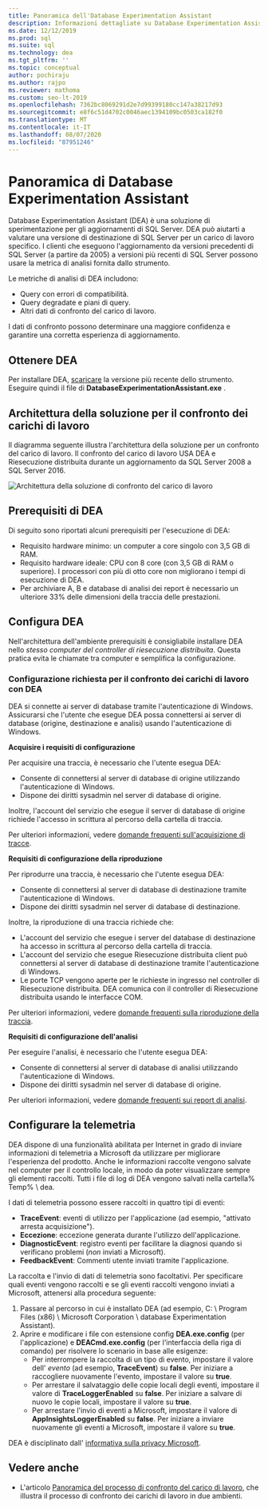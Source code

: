 ```yaml
---
title: Panoramica dell'Database Experimentation Assistant
description: Informazioni dettagliate su Database Experimentation Assistant (DEA), ad esempio come valutare una versione di destinazione SQL Server per un carico di lavoro specifico.
ms.date: 12/12/2019
ms.prod: sql
ms.suite: sql
ms.technology: dea
ms.tgt_pltfrm: ''
ms.topic: conceptual
author: pochiraju
ms.author: rajpo
ms.reviewer: mathoma
ms.custom: seo-lt-2019
ms.openlocfilehash: 7362bc8069291d2e7d99399180cc147a38217d93
ms.sourcegitcommit: e8f6c51d4702c0046aec1394109bc0503ca182f0
ms.translationtype: MT
ms.contentlocale: it-IT
ms.lasthandoff: 08/07/2020
ms.locfileid: "87951246"
---
```

# <a name="overview-of-database-experimentation-assistant"></a>Panoramica di Database Experimentation Assistant

Database Experimentation Assistant (DEA) è una soluzione di sperimentazione per gli aggiornamenti di SQL Server. DEA può aiutarti a valutare una versione di destinazione di SQL Server per un carico di lavoro specifico. I clienti che eseguono l'aggiornamento da versioni precedenti di SQL Server (a partire da 2005) a versioni più recenti di SQL Server possono usare la metrica di analisi fornita dallo strumento.

Le metriche di analisi di DEA includono:

- Query con errori di compatibilità.
- Query degradate e piani di query.
- Altri dati di confronto del carico di lavoro.

I dati di confronto possono determinare una maggiore confidenza e garantire una corretta esperienza di aggiornamento.

## <a name="get-dea"></a>Ottenere DEA

Per installare DEA, [scaricare](https://www.microsoft.com/download/details.aspx?id=54090) la versione più recente dello strumento. Eseguire quindi il file di **DatabaseExperimentationAssistant.exe** .

## <a name="solution-architecture-for-comparing-workloads"></a>Architettura della soluzione per il confronto dei carichi di lavoro

Il diagramma seguente illustra l'architettura della soluzione per un confronto del carico di lavoro. Il confronto del carico di lavoro USA DEA e Riesecuzione distribuita durante un aggiornamento da SQL Server 2008 a SQL Server 2016.

![Architettura della soluzione di confronto del carico di lavoro](./media/database-experimentation-assistant-overview/dea-overview-compare-solution-architecture.png)

## <a name="dea-prerequisites"></a>Prerequisiti di DEA

Di seguito sono riportati alcuni prerequisiti per l'esecuzione di DEA:

- Requisito hardware minimo: un computer a core singolo con 3,5 GB di RAM.
- Requisito hardware ideale: CPU con 8 core (con 3,5 GB di RAM o superiore). I processori con più di otto core non migliorano i tempi di esecuzione di DEA.
- Per archiviare A, B e database di analisi dei report è necessario un ulteriore 33% delle dimensioni della traccia delle prestazioni.

## <a name="configure-dea"></a>Configura DEA

Nell'architettura dell'ambiente prerequisiti è consigliabile installare DEA nello *stesso computer del controller di riesecuzione distribuita*. Questa pratica evita le chiamate tra computer e semplifica la configurazione.

### <a name="required-configuration-for-workload-comparison-using-dea"></a>Configurazione richiesta per il confronto dei carichi di lavoro con DEA

DEA si connette ai server di database tramite l'autenticazione di Windows. Assicurarsi che l'utente che esegue DEA possa connettersi ai server di database (origine, destinazione e analisi) usando l'autenticazione di Windows.

**Acquisire i requisiti di configurazione**

Per acquisire una traccia, è necessario che l'utente esegua DEA:

- Consente di connettersi al server di database di origine utilizzando l'autenticazione di Windows.
- Dispone dei diritti sysadmin nel server di database di origine.

Inoltre, l'account del servizio che esegue il server di database di origine richiede l'accesso in scrittura al percorso della cartella di traccia.

Per ulteriori informazioni, vedere [domande frequenti sull'acquisizione di tracce](database-experimentation-assistant-capture-trace.md#frequently-asked-questions-about-trace-capture).

**Requisiti di configurazione della riproduzione**

Per riprodurre una traccia, è necessario che l'utente esegua DEA:

- Consente di connettersi al server di database di destinazione tramite l'autenticazione di Windows.
- Dispone dei diritti sysadmin nel server di database di destinazione.

Inoltre, la riproduzione di una traccia richiede che:

- L'account del servizio che esegue i server del database di destinazione ha accesso in scrittura al percorso della cartella di traccia.
- L'account del servizio che esegue Riesecuzione distribuita client può connettersi al server di database di destinazione tramite l'autenticazione di Windows.
- Le porte TCP vengono aperte per le richieste in ingresso nel controller di Riesecuzione distribuita. DEA comunica con il controller di Riesecuzione distribuita usando le interfacce COM.

Per ulteriori informazioni, vedere [domande frequenti sulla riproduzione della traccia](database-experimentation-assistant-replay-trace.md#frequently-asked-questions-about-trace-replay).

**Requisiti di configurazione dell'analisi**

Per eseguire l'analisi, è necessario che l'utente esegua DEA:

- Consente di connettersi al server di database di analisi utilizzando l'autenticazione di Windows.
- Dispone dei diritti sysadmin nel server di database di origine.

Per ulteriori informazioni, vedere [domande frequenti sui report di analisi](database-experimentation-assistant-create-report.md#frequently-asked-questions-about-analysis-reports).

## <a name="set-up-telemetry"></a>Configurare la telemetria

DEA dispone di una funzionalità abilitata per Internet in grado di inviare informazioni di telemetria a Microsoft da utilizzare per migliorare l'esperienza del prodotto. Anche le informazioni raccolte vengono salvate nel computer per il controllo locale, in modo da poter visualizzare sempre gli elementi raccolti. Tutti i file di log di DEA vengono salvati nella cartella% Temp% \\ dea.

I dati di telemetria possono essere raccolti in quattro tipi di eventi:

- **TraceEvent**: eventi di utilizzo per l'applicazione (ad esempio, "attivato arresta acquisizione").
- **Eccezione**: eccezione generata durante l'utilizzo dell'applicazione.
- **DiagnosticEvent**: registro eventi per facilitare la diagnosi quando si verificano problemi (*non* inviati a Microsoft).
- **FeedbackEvent**: Commenti utente inviati tramite l'applicazione.

La raccolta e l'invio di dati di telemetria sono facoltativi. Per specificare quali eventi vengono raccolti e se gli eventi raccolti vengono inviati a Microsoft, attenersi alla procedura seguente:

1. Passare al percorso in cui è installato DEA (ad esempio, C: \\ Program Files (x86) \\ Microsoft Corporation \\ database Experimentation Assistant).
2. Aprire e modificare i file con estensione config **DEA.exe.config** (per l'applicazione) e **DEACmd.exe.config** (per l'interfaccia della riga di comando) per risolvere lo scenario in base alle esigenze:
    - Per interrompere la raccolta di un tipo di evento, impostare il valore dell' *evento* (ad esempio, **TraceEvent**) su **false**. Per iniziare a raccogliere nuovamente l'evento, impostare il valore su **true**.
    - Per arrestare il salvataggio delle copie locali degli eventi, impostare il valore di **TraceLoggerEnabled** su **false**. Per iniziare a salvare di nuovo le copie locali, impostare il valore su **true**.
    - Per arrestare l'invio di eventi a Microsoft, impostare il valore di **AppInsightsLoggerEnabled** su **false**. Per iniziare a inviare nuovamente gli eventi a Microsoft, impostare il valore su **true**.

DEA è disciplinato dall' [informativa sulla privacy Microsoft](https://aka.ms/dea-privacy).

## <a name="see-also"></a>Vedere anche

- L'articolo [Panoramica del processo di confronto del carico di lavoro](database-experimentation-assistant-get-started.md), che illustra il processo di confronto dei carichi di lavoro in due ambienti.
